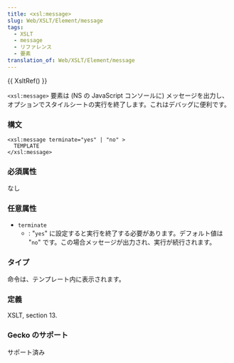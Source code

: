 ```yaml
---
title: <xsl:message>
slug: Web/XSLT/Element/message
tags:
  - XSLT
  - message
  - リファレンス
  - 要素
translation_of: Web/XSLT/Element/message
---
```

{{ XsltRef() }}

`<xsl:message>` 要素は (NS の JavaScript コンソールに) メッセージを出力し、オプションでスタイルシートの実行を終了します。これはデバッグに便利です。

### 構文

```
<xsl:message terminate="yes" | "no" >
  TEMPLATE
</xsl:message>
```

### 必須属性

なし

### 任意属性

- `terminate`
  - : "`yes`" に設定すると実行を終了する必要があります。デフォルト値は "`no`" です。この場合メッセージが出力され、実行が続行されます。

### タイプ

命令は、テンプレート内に表示されます。

### 定義

XSLT, section 13.

### Gecko のサポート

サポート済み
